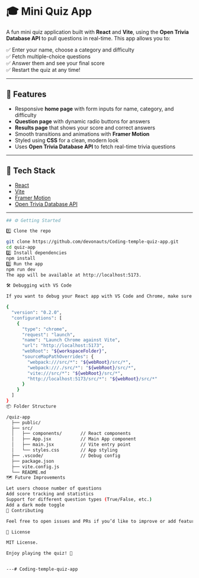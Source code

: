 # 🎓 Mini Quiz App

A fun mini quiz application built with **React** and **Vite**, using the **Open Trivia Database API** to pull questions in real-time. This app allows you to:

✅ Enter your name, choose a category and difficulty  
✅ Fetch multiple-choice questions  
✅ Answer them and see your final score  
✅ Restart the quiz at any time!

---

## 🚀 Features

- Responsive **home page** with form inputs for name, category, and difficulty  
- **Question page** with dynamic radio buttons for answers  
- **Results page** that shows your score and correct answers  
- Smooth transitions and animations with **Framer Motion**  
- Styled using **CSS** for a clean, modern look  
- Uses **Open Trivia Database API** to fetch real-time trivia questions

---

## 🔧 Tech Stack

- [React](https://react.dev/)
- [Vite](https://vitejs.dev/)
- [Framer Motion](https://www.framer.com/motion/)
- [Open Trivia Database API](https://opentdb.com/)

---
```bash
## ⚙️ Getting Started

1️⃣ Clone the repo

git clone https://github.com/devonauts/Coding-temple-quiz-app.git
cd quiz-app
2️⃣ Install dependencies
npm install
3️⃣ Run the app
npm run dev
The app will be available at http://localhost:5173.

🛠️ Debugging with VS Code

If you want to debug your React app with VS Code and Chrome, make sure you have this in .vscode/launch.json:

{
  "version": "0.2.0",
  "configurations": [
    {
      "type": "chrome",
      "request": "launch",
      "name": "Launch Chrome against Vite",
      "url": "http://localhost:5173",
      "webRoot": "${workspaceFolder}",
      "sourceMapPathOverrides": {
        "webpack:///src/*": "${webRoot}/src/*",
        "webpack:///./src/*": "${webRoot}/src/*",
        "vite:///src/*": "${webRoot}/src/*",
        "http://localhost:5173/src/*": "${webRoot}/src/*"
      }
    }
  ]
}
📦 Folder Structure

/quiz-app
  ├── public/
  ├── src/
  │   ├── components/       // React components
  │   ├── App.jsx           // Main App component
  │   ├── main.jsx          // Vite entry point
  │   └── styles.css        // App styling
  ├── .vscode/              // Debug config
  ├── package.json
  ├── vite.config.js
  └── README.md
🗺️ Future Improvements

Let users choose number of questions
Add score tracking and statistics
Support for different question types (True/False, etc.)
Add a dark mode toggle
🤝 Contributing

Feel free to open issues and PRs if you’d like to improve or add features!

📜 License

MIT License.

Enjoy playing the quiz! 🚀


---# Coding-temple-quiz-app
